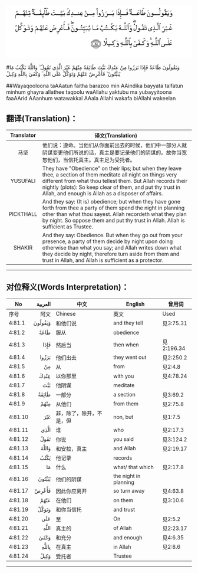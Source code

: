 ![004:081](images/004_081.gif)

#وَيَقُولُونَ طَاعَةٌ فَإِذَا بَرَزُوا مِنْ عِنْدِكَ بَيَّتَ طَائِفَةٌ مِنْهُمْ غَيْرَ الَّذِي تَقُولُ ۖ وَاللَّهُ يَكْتُبُ مَا يُبَيِّتُونَ ۖ فَأَعْرِضْ عَنْهُمْ وَتَوَكَّلْ عَلَى اللَّهِ ۚ وَكَفَىٰ بِاللَّهِ وَكِيلً 

##Wayaqooloona taAAatun faitha barazoo min AAindika bayyata taifatun minhum ghayra allathee taqoolu waAllahu yaktubu ma yubayyitoona faaAArid AAanhum watawakkal AAala Allahi wakafa biAllahi wakeelan 

## 翻译(Translation)：

| Translator | 译文(Translation)                                            |
| :--------: | ------------------------------------------------------------ |
|    马坚    | 他们说：遵命。当他们从你面前出去的时候，他们中一部分人就阴谋变更他们所说的话，真主是要记录他们的阴谋的。故你当宽恕他们，当信托真主。真主足为受托者。 |
|  YUSUFALI  | They have "Obedience" on their lips; but when they leave thee, a section of them meditate all night on things very different from what thou tellest them. But Allah records their nightly (plots): So keep clear of them, and put thy trust in Allah, and enough is Allah as a disposer of affairs. |
| PICKTHALL  | And they say: (It is) obedience; but when they have gone forth from thee a party of them spend the night in planning other than what thou sayest. Allah recordeth what they plan by night. So oppose them and put thy trust in Allah. Allah is sufficient as Trustee. |
|   SHAKIR   | And they say: Obedience. But when they go out from your presence, a party of them decide by night upon doing otherwise than what you say; and Allah writes down what they decide by night, therefore turn aside from them and trust in Allah, and Allah is sufficient as a protector. |

---

## 对位释义(Words Interpretation)：

| No   | العربية | 中文    | English | 曾用词 |
| ---- | ------: | ------- | ------- | ------ |
| 序号 |    阿文 | Chinese | 英文    | Used   |
| 4:81.1  | وَيَقُولُونَ | 和他们说                 | and they tell         | 见3:75.31  |
| 4:81.2  | طَاعَةٌ    | 服从                     | obedience             |            |
| 4:81.3  | فَإِذَا    | 然后当                   | then when             | 见2:196.34 |
| 4:81.4  | بَرَزُوا   | 他们出去                 | they went out         | 见2:250.2  |
| 4:81.5  | مِنْ      | 从                       | from                  | 见2:4.8    |
| 4:81.6  | عِنْدِكَ    | 以你那里                 | with you              | 见4:78.24  |
| 4:81.7  | بَيَّتَ     | 他阴谋                   | meditate              |            |
| 4:81.8  | طَائِفَةٌ   | 一部分                   | a section             | 见3:69.2   |
| 4:81.9  | مِنْهُمْ    | 从他们                   | from them             | 见2:75.8   |
| 4:81.10 | غَيْرَ     | 非，除了，除开，不是，但 | non, but              | 见1:7.5    |
| 4:81.11 | الَّذِي    | 谁                       | who                   | 见2:17.3   |
| 4:81.12 | تَقُولُ    | 你说                     | you said              | 见3:124.2  |
| 4:81.13 | وَاللَّهُ   | 和安拉，真主             | and Allah             | 见2:19.17  |
| 4:81.14 | يَكْتُبُ    | 他记录                   | records               |            |
| 4:81.15 | مَا      | 什么                     | what/ that which      | 见2:17.8   |
| 4:81.16 | يُبَيِّتُونَ  | 他们的阴谋               | the night in planning |            |
| 4:81.17 | فَأَعْرِضْ   | 因此你应离开             | so turn away          | 见4:63.8   |
| 4:81.18 | عَنْهُمْ    | 在他们                   | on them               | 见3:10.6   |
| 4:81.19 | وَتَوَكَّلْ   | 和你当信托               | and trust             |            |
| 4:81.20 | عَلَى     | 至                       | On                    | 见2:5.2    |
| 4:81.21 | اللَّهِ    | 真主的                   | of Allah              | 见2:23.17  |
| 4:81.22 | وَكَفَىٰ    | 和充分                   | and enough            | 见4:6.35   |
| 4:81.23 | بِاللَّهِ   | 在真主                   | in Allah              | 见2:8.6    |
| 4:81.24 | وَكِيلً    | 受托者                   | Trustee               |            |

---
